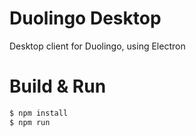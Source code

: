 # Duolingo Desktop

Desktop client for Duolingo, using Electron

# Build & Run

```sh
$ npm install
$ npm run
```
